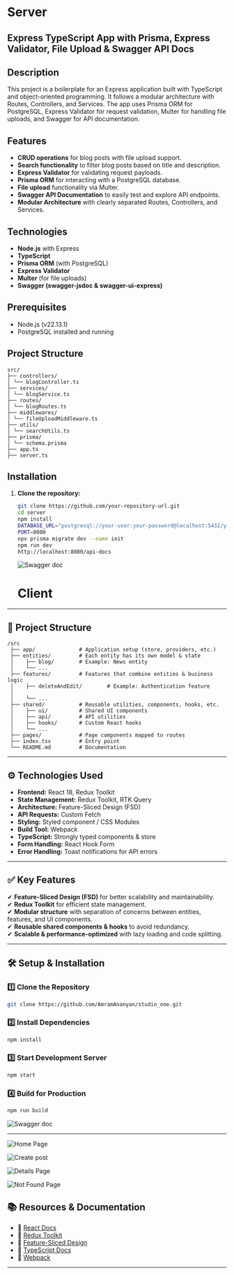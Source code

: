 # Server

## Express TypeScript App with Prisma, Express Validator, File Upload & Swagger API Docs

## Description

This project is a boilerplate for an Express application built with TypeScript and object-oriented programming. It follows a modular architecture with Routes, Controllers, and Services. The app uses Prisma ORM for PostgreSQL, Express Validator for request validation, Multer for handling file uploads, and Swagger for API documentation.

## Features

- **CRUD operations** for blog posts with file upload support.
- **Search functionality** to filter blog posts based on title and description.
- **Express Validator** for validating request payloads.
- **Prisma ORM** for interacting with a PostgreSQL database.
- **File upload** functionality via Multer.
- **Swagger API Documentation** to easily test and explore API endpoints.
- **Modular Architecture** with clearly separated Routes, Controllers, and Services.

## Technologies

- **Node.js** with Express
- **TypeScript**
- **Prisma ORM** (with PostgreSQL)
- **Express Validator**
- **Multer** (for file uploads)
- **Swagger (swagger-jsdoc & swagger-ui-express)**

## Prerequisites

- Node.js (v22.13.1)
- PostgreSQL installed and running

## Project Structure

```plaintext
src/
├── controllers/
│ └── blogController.ts
├── services/
│ └── blogService.ts
├── routes/
│ └── blogRoutes.ts
├── middlewares/
│ └── fileUploadMiddleware.ts
├── utils/
│ └── searchUtils.ts
├── prisma/
│ └── schema.prisma
├── app.ts
├── server.ts
```

## Installation

1. **Clone the repository:**

   ```bash
   git clone https://github.com/your-repository-url.git
   cd server
   npm install
   DATABASE_URL="postgresql://your-user:your-password@localhost:5432/your-database"
   PORT=8080
   npx prisma migrate dev --name init
   npm run dev
   http://localhost:8080/api-docs
   ```

   ![Swagger doc](./README_IMAGES/swagger-img.png)

   # Client

---

## 📂 Project Structure

```plaintext
/src
 ├── app/              # Application setup (store, providers, etc.)
 ├── entities/         # Each entity has its own model & state
 │    ├── blog/        # Example: News entity
 │    └── ...
 ├── features/         # Features that combine entities & business logic
 │    ├── deleteAndEdit/        # Example: Authentication feature
 │
 │    └── ...
 ├── shared/           # Reusable utilities, components, hooks, etc.
 │    ├── ui/          # Shared UI components
 │    ├── api/         # API utilities
 │    ├── hooks/       # Custom React hooks
 │    └── ...
 ├── pages/            # Page components mapped to routes
 ├── index.tsx         # Entry point
 └── README.md         # Documentation
```

---

## ⚙️ Technologies Used

- **Frontend:** React 18, Redux Toolkit
- **State Management:** Redux Toolkit, RTK Query
- **Architecture:** Feature-Sliced Design (FSD)
- **API Requests:** Custom Fetch
- **Styling:** Styled component / CSS Modules
- **Build Tool:** Webpack
- **TypeScript:** Strongly typed components & store
- **Form Handling:** React Hook Form
- **Error Handling:** Toast notifications for API errors

---

## ✅ Key Features

✔ **Feature-Sliced Design (FSD)** for better scalability and maintainability.  
✔ **Redux Toolkit** for efficient state management.  
✔ **Modular structure** with separation of concerns between entities, features, and UI components.  
✔ **Reusable shared components & hooks** to avoid redundancy.  
✔ **Scalable & performance-optimized** with lazy loading and code splitting.

---

## 🛠️ Setup & Installation

### 1️⃣ Clone the Repository

```sh
git clone https://github.com/AmramAnanyan/studio_one.git
```

### 2️⃣ Install Dependencies

```sh
npm install
```

### 3️⃣ Start Development Server

```sh
npm start
```

### 4️⃣ Build for Production

```sh
npm run build
```

![Swagger doc](./README_IMAGES/swagger-img.png)

---

![Home Page](./README_IMAGES/home.png)

![Create post](./README_IMAGES/create.png)

![Details Page](./README_IMAGES/details.png)

![Not Found Page](./README_IMAGES/404.png)

## 📚 Resources & Documentation

- 📖 [React Docs](https://react.dev/)
- 📖 [Redux Toolkit](https://redux-toolkit.js.org/)
- 📖 [Feature-Sliced Design](https://feature-sliced.design/)
- 📖 [TypeScript Docs](https://www.typescriptlang.org/)
- 📖 [Webpack](https://webpack.js.org/)

---
